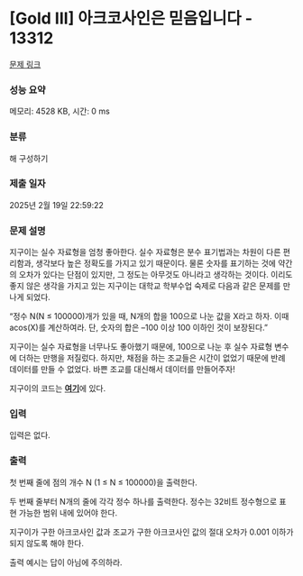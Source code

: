 # [Gold III] 아크코사인은 믿음입니다 - 13312 

[문제 링크](https://www.acmicpc.net/problem/13312) 

### 성능 요약

메모리: 4528 KB, 시간: 0 ms

### 분류

해 구성하기

### 제출 일자

2025년 2월 19일 22:59:22

### 문제 설명

<p>지구이는 실수 자료형을 엄청 좋아한다. 실수 자료형은 분수 표기법과는 차원이 다른 편리함과, 생각보다 높은 정확도를 가지고 있기 때문이다. 물론 숫자를 표기하는 것에 약간의 오차가 있다는 단점이 있지만, 그 정도는 아무것도 아니라고 생각하는 것이다. 이리도 좋지 않은 생각을 가지고 있는 지구이는 대학교 학부수업 숙제로 다음과 같은 문제를 만나게 되었다.</p>

<p>“정수 N(N ≤ 100000)개가 있을 때, N개의 합을 100으로 나눈 값을 X라고 하자. 이때 acos(X)를 계산하여라. 단, 숫자의 합은 –100 이상 100 이하인 것이 보장된다.”</p>

<p>지구이는 실수 자료형을 너무나도 좋아했기 때문에, 100으로 나눈 후 실수 자료형 변수에 더하는 만행을 저질렀다. 하지만, 채점을 하는 조교들은 시간이 없었기 때문에 반례 데이터를 만들 수 없었다. 바쁜 조교를 대신해서 데이터를 만들어주자!</p>

<p>지구이의 코드는 <a href="https://onlinejudgeimages.s3-ap-northeast-1.amazonaws.com/problem/13312/acos.cpp"><strong><u>여기</u></strong></a>에 있다.</p>

### 입력 

 <p>입력은 없다.</p>

### 출력 

 <p>첫 번째 줄에 점의 개수 N (1 ≤ N ≤ 100000)을 출력한다.</p>

<p>두 번째 줄부터 N개의 줄에 각각 정수 하나를 출력한다. 정수는 32비트 정수형으로 표현 가능한 범위 내에 있어야 한다.</p>

<p>지구이가 구한 아크코사인 값과 조교가 구한 아크코사인 값의 절대 오차가 0.001 이하가 되지 않도록 해야 한다.</p>

<p>출력 예시는 답이 아님에 주의하라.</p>

